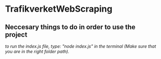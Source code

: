 # TrafikverketWebScraping

## Neccesary things to do in order to use the project
*to run the index.js file, type: "node index.js" in the terminal (Make sure that you are in the right folder path).*

